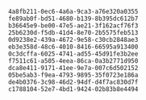 
                4a8fb211-0ec6-4a6a-9ca3-a76e320a0355
                fe89ab0f-bd51-4680-b139-8b395dc612b7
                b36645e9-be00-47e5-ae21-3f162acf76f3
                25b6230d-f5db-41d4-8e70-2b5575feb513
                0d9238e2-439a-4672-9e58-c30cb2848ae3
                eb3e358d-48c6-4010-8416-66595a913400
                0c3dcffa-6025-4741-ad55-45d91fe3b2ee
                f7511c61-a505-4eea-86ca-0a3b2771d950
                dca8e411-9171-41ee-9e7a-007c6d502152
                05be5ab3-f9ea-4793-9895-35f0723e186a
                de4b0376-3c98-46d2-94df-d4f7ac830d7f
                c1788104-52e7-4bd1-9424-02b83b8e4494
                